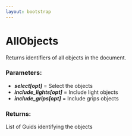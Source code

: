 ```yaml
---
layout: bootstrap
---
```


# AllObjects

Returns identifiers of all objects in the document.
        

### Parameters:

- ***select[opt]*** = Select the objects
- ***include_lights[opt]*** = Include light objects
- ***include_grips[opt]*** = Include grips objects
        

### Returns:


List of Guids identifying the objects
        
